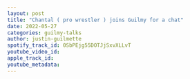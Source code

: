 ```yaml
---
layout: post
title: "Chantal ( pro wrestler ) joins Guilmy for a chat"
date: 2022-05-27
categories: guilmy-talks
author: justin-guilmette
spotify_track_id: 0SbPEjg55DOTJjSxvXLLvT
youtube_video_id: 
apple_track_id: 
youtube_metadata: 
---
```

